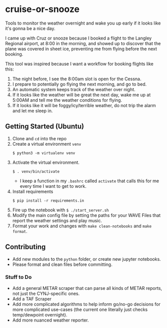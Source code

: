 # cruise-or-snooze
Tools to monitor the weather overnight and wake you up early if it looks like it's gonna be a nice day.

I came up with Cruz or snooze because I booked a flight to the Langley Regional airport, at 8:00 in the morning, and showed up to discover that the plane was covered in sheet ice, preventing me from flying before the next booking.

This tool was inspired because I want a workflow for booking flights like this:
1. The night before, I see the 8:00am slot is open for the Cessna.
1. I prepare to potentially go flying the next morning, and go to bed.
1. An automatic system keeps track of the weather over night.
1. If it looks like the weather will be great the next day, wake me up at 5:00AM and tell me the weather conditions for flying.
1. If it looks like it will be foggy/icy/terrible weather, do not trip the alarm and let me sleep in.

## Getting Started (Ubuntu)
1. Clone and `cd` into the repo
1. Create a virtual environment `venv`
    ```
    $ python3 -m virtualenv venv
    ```
1. Activate the virtual environment.
    ```
    $ . venv/bin/activate
    ```
    * I keep a function in my `.bashrc` called `activate` that calls this for me every time I want to get to work.
1. Install requirements
    ```
    $ pip install -r requirements.in
    ```
1. Fire up the notebook with `$ ./start_server.sh`
1. Modify the main config file by setting the paths for your WAVE Files that report the weather settings and play music.
1. Format your work and changes with `make clean-notebooks` and `make format`.

## Contributing
* Add new modules to the `python` folder, or create new jupyter notebooks.
* Please format and clean files before committing.

### Stuff to Do
* Add a general METAR scraper that can parse all kinds of METAR reports, not just the CYNJ-specific ones.
* Add a TAF Scraper
* Add more complicated algorithms to help inform go/no-go decisions for more complicated use-cases (the current one literally just checks temp/dewpoint overnight).
* Add more nuanced weather reporter.
